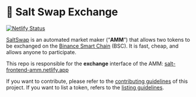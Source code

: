 # 🧂 Salt Swap Exchange

[![Netlify Status](https://api.netlify.com/api/v1/badges/9471ad20-f6f3-47f5-ac46-ff9b16c55b8b/deploy-status)](https://app.netlify.com/sites/loving-mcnulty-1c1b02/deploys)

[SaltSwap](https://salt-frontend-farms.netlify.app/) is an automated market maker (“**AMM**”) that allows two tokens to be exchanged on the [Binance Smart Chain](https://www.binance.org/en/smartChain) (BSC). It is fast, cheap, and allows anyone to participate.

This repo is responsible for the **exchange** interface of the AMM: [salt-frontend-amm.netlify.app](https://salt-frontend-amm.netlify.app)

If you want to contribute, please refer to the [contributing guidelines](./CONTRIBUTING.md) of this project.
If you want to list a token, refers to the [listing guidelines](./listing.md).
